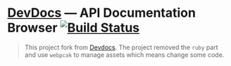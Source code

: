 # [DevDocs](https://devdocs.io) — API Documentation Browser [![Build Status](https://travis-ci.org/freeCodeCamp/devdocs.svg?branch=master)](https://travis-ci.org/freeCodeCamp/devdocs)

> This project fork from [Devdocs](https://github.com/freeCodeCamp/devdocs). The project removed the `ruby` part and use `webpcak` to manage assets which means change some code.
